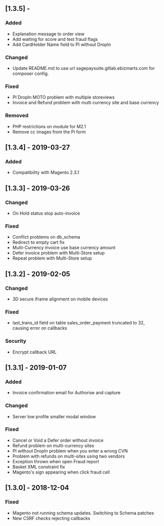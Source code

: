 ## [1.3.5] - 
### Added
- Explanation message to order view
- Add waiting for score and test fraud flags
- Add CardHolder Name field to PI without DropIn

### Changed
- Update README.md to use url sagepaysuite.gitlab.ebizmarts.com for composer config.

### Fixed
- PI DropIn MOTO problem with multiple storeviews
- Invoice and Refund problem with multi currency site and base currency

### Removed
- PHP restrictions on module for M2.1
- Remove cc images from the Pi form

## [1.3.4] - 2019-03-27
### Added
- Compatibility with Magento 2.3.1

## [1.3.3] - 2019-03-26
### Changed
- On Hold status stop auto-invoice

### Fixed
- Conflict problems on db_schema
- Redirect to empty cart fix
- Multi-Currency invoice use base currency amount
- Defer invoice problem with Multi-Store setup
- Repeat problem with Multi-Store setup

## [1.3.2] - 2019-02-05
### Changed
- 3D secure iframe alignment on mobile devices

### Fixed
- last_trans_id field on table sales_order_payment truncated to 32, causing error on callbacks

### Security
- Encrypt callback URL

## [1.3.1] - 2019-01-07
### Added
- Invoice confirmation email for Authorise and capture

### Changed
- Server low profile smaller modal window

### Fixed
- Cancel or Void a Defer order without invoice
- Refund problem on multi-currency sites
- PI without DropIn problem when you enter a wrong CVN
- Problem with refunds on multi-sites using two vendors
- Exception thrown when open Fraud report
- Basket XML constraint fix
- Magento's sign appearing when click fraud cell

## [1.3.0] - 2018-12-04
### Fixed
- Magento not running schema updates. Switching to Schema patches
- New CSRF checks rejecting callbacks
